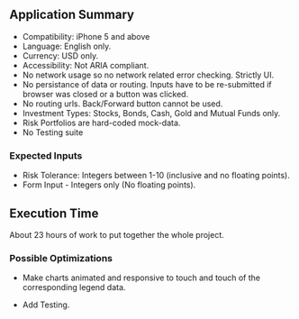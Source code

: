 ## Application Summary

- Compatibility: iPhone 5 and above
- Language: English only.
- Currency: USD only.
- Accessibility: Not ARIA compliant.
- No network usage so no network related error checking. Strictly UI.
- No persistance of data or routing. Inputs have to be re-submitted if browser was closed or a button was clicked.
- No routing urls. Back/Forward button cannot be used. 
- Investment Types: Stocks, Bonds, Cash, Gold and Mutual Funds only.
- Risk Portfolios are hard-coded mock-data.
-  No Testing suite

### Expected Inputs

- Risk Tolerance: Integers between 1-10 (inclusive and no floating points). 
- Form Input - Integers only (No floating points).


##  Execution Time
About 23 hours of work to put together the whole project.

### Possible Optimizations

- Make charts animated and responsive to touch and touch of the corresponding legend data.

- Add Testing.